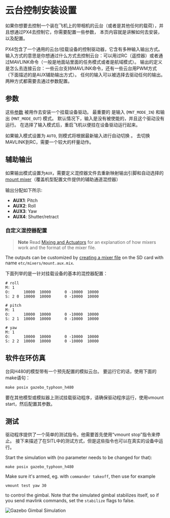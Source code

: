# 云台控制安装设置

如果你想要去控制一个装在飞机上的带相机的云台（或者是其他任何的载荷），并且想通过PX4去控制它，你需要配置一些参数， 本页内容就是讲解如何去安装，以及配置。

PX4包含了一个通用的云台/挂载设备的控制驱动器，它含有多种输入输出方式。 输入方式的意思是你想通过什么方式去控制云台：可以用过RC（遥控器）或者通过MAVLINK命令（一般是地面站里面的任务模式或者是航域模式）。 输出的定义是怎么去连接云台：一些云台支持MAVLINK命令，还有一些云台用PWM方式（下面描述的是AUX辅助输出方式）。 任何的输入可以被选择去驱动任何的输出。 两种方式都需要去通过参数配置。

## 参数

这些[参数](../advanced/parameter_reference.md#mount) 被用作去安装一个挂载设备驱动。 最重要的 是输入 (` MNT_MODE_IN `) 和输出 (` MNT_MODE_OUT `) 模式。 默认情况下，输入是没有被使能的，并且这个驱动没有运行。 在选择了输入模式后，重启飞机以便挂在设备驱动运行起来。

如果输入模式设置为 ` AUTO `, 则模式将根据最新输入进行自动切换 。 去切换MAVLINK到RC，需要一个较大的杆量动作。

## 辅助输出

如果输出模式设置为`AUX`，需要定义混控器文件去重新映射输出引脚和自动选择的[mount mixer](https://github.com/PX4/Firmware/blob/master/ROMFS/px4fmu_common/mixers/mount.aux.mix)（覆盖机型配置文件提供的辅助通道混控器）

输出分配如下所示:

- **AUX1**: Pitch
- **AUX2**: Roll
- **AUX3**: Yaw
- **AUX4**: Shutter/retract

### 自定义混控器配置

> **Note** Read [Mixing and Actuators](../concept/mixing.md) for an explanation of how mixers work and the format of the mixer file.

The outputs can be customized by [creating a mixer file](../concept/system_startup.md#starting-a-custom-mixer) on the SD card with name `etc/mixers/mount.aux.mix`.

下面列举的是一针对挂载设备的基本的混控器配置：

    # roll
    M: 1
    O:      10000  10000      0 -10000  10000
    S: 2 0  10000  10000      0 -10000  10000
    
    # pitch
    M: 1
    O:      10000  10000      0 -10000  10000
    S: 2 1  10000  10000      0 -10000  10000
    
    # yaw
    M: 1
    O:      10000  10000      0 -10000  10000
    S: 2 2  10000  10000      0 -10000  10000
    

## 软件在环仿真

台风H480的模型带有一个预先配置的模拟云台。 要运行它的话，使用下面的make语句：

    make posix gazebo_typhoon_h480
    

要在其他模型或模拟器上测试挂载驱动程序，请确保驱动程序运行，使用vmount start，然后配置其参数。

## 测试

驱动程序提供了一个简单的测试指令。他需要首先使用“vmount stop”指令来停止。 接下来描述了在SITL中的测试方式，但是这些指令也可以在真实的设备中运行。

Start the simulation with (no parameter needs to be changed for that):

    make posix gazebo_typhoon_h480
    

Make sure it's armed, eg. with `commander takeoff`, then use for example

    vmount test yaw 30
    

to control the gimbal. Note that the simulated gimbal stabilizes itself, so if you send mavlink commands, set the `stabilize` flags to false.

![Gazebo Gimbal Simulation](../../assets/gazebo/gimbal-simulation.png)